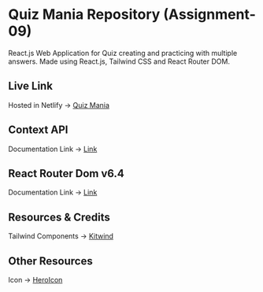 # Quiz Mania Repository (Assignment-09)

React.js Web Application for Quiz creating and practicing with multiple answers. Made using React.js, Tailwind CSS and React Router DOM.

## Live Link

Hosted in Netlify -> [Quiz Mania](https://hbk-quiz-mania.netlify.app/)

## Context API

Documentation Link -> [Link](https://reactjs.org/docs/context.html#api)

## React Router Dom v6.4

Documentation Link -> [Link](https://reactrouter.com/en/main/start/overview)

## Resources & Credits

Tailwind Components ->
[Kitwind](https://kitwind.io/products/kometa/components)

## Other Resources

Icon -> [HeroIcon](https://heroicons.com/)
